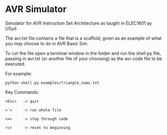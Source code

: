 # AVR Simulator
Simulator for AVR Instruction Set Architecture as taught in ELEC1601 ay USyd

The avr.txt file contains a file that is a
scaffold, given as an example of what you
may choose to do in AVR Basic Sim.

To run the file open a terminal window
in the folder and run the shell.py file,
passing in avr.txt (or another file of your
choosing) as the avr code file to be executed.

For example:
    
    python shell.py examples/triangle_nums.txt

Key Commands:

    <Esc>   -> quit
    
    <`>     -> run whole file
    
    <=>     -> step through code
    
    <\>     -> reset to beginning

